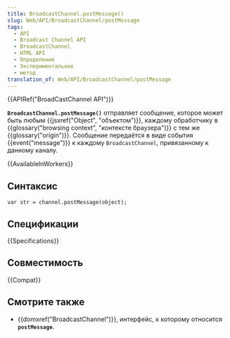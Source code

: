 ```yaml
---
title: BroadcastChannel.postMessage()
slug: Web/API/BroadcastChannel/postMessage
tags:
  - API
  - Broadcast Channel API
  - BroadcastChannel
  - HTML API
  - Определение
  - Экспериментальное
  - метод
translation_of: Web/API/BroadcastChannel/postMessage
---
```


{{APIRef("BroadCastChannel API")}}

**`BroadcastChannel.postMessage()`** отправляет сообщение, которое может быть любым {{jsxref("Object", "объектом")}}, каждому обработчику в {{glossary("browsing context", "контексте браузера")}} с тем же {{glossary("origin")}}. Сообщение передаётся в виде события {{event("message")}} к каждому `BroadcastChannel`, привязанному к данному каналу.

{{AvailableInWorkers}}

## Синтаксис

```
var str = channel.postMessage(object);
```

## Спецификации

{{Specifications}}

## Совместимость

{{Compat}}

## Смотрите также

- {{domxref("BroadcastChannel")}}, интерфейс, к которому относится **`postMessage`**.
